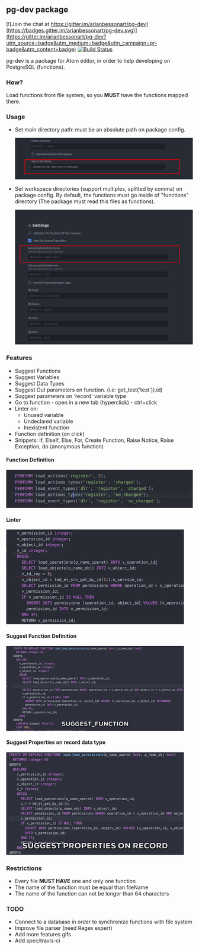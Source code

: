 ## pg-dev package

[![Join the chat at https://gitter.im/arianbessonart/pg-dev](https://badges.gitter.im/arianbessonart/pg-dev.svg)](https://gitter.im/arianbessonart/pg-dev?utm_source=badge&utm_medium=badge&utm_campaign=pr-badge&utm_content=badge)
[![Build Status](https://travis-ci.org/arianbessonart/pg-dev.svg?branch=master)](https://travis-ci.org/arianbessonart/pg-dev)

pg-dev is a package for Atom editor, in order to help developing on PostgreSQL (functions).

### How?
Load functions from file system, so you **MUST** have the functions mapped there.

### Usage
* Set main directory path: must be an absolute path on package config.

  ![Main Workspace](https://raw.githubusercontent.com/arianbessonart/pg-dev/master/img/main-workspace.png)


* Set workspace directories (support multiples, splitted by comma) on package config. By default, the functions must go inside of "functions" directory (The package must read this files as functions).

  ![Function Workspace](https://raw.githubusercontent.com/arianbessonart/pg-dev/master/img/config-workspace.png)



### Features
* Suggest Functions
* Suggest Variables
* Suggest Data Types
* Suggest Out parameters on function. (i.e: get_test('test')).id)
* Suggest parameters on 'record' variable type
* Go to function - open in a new tab (hyperclick) - ctrl+click
* Linter on:
  * Unused variable
  * Undeclared variable
  * Inexistent function
* Function definition (on click)
* Snippets: If, ElseIf, Else, For, Create Function, Raise Notice, Raise Exception, do (anonymous function)

#### Function Definition
![Function Definition](https://raw.githubusercontent.com/arianbessonart/pg-dev/master/gifs/funcdefinition.gif)

#### Linter
![Linter](https://raw.githubusercontent.com/arianbessonart/pg-dev/master/gifs/linter.gif)

#### Suggest Function Definition
![Suggest Function Definition](https://raw.githubusercontent.com/arianbessonart/pg-dev/master/gifs/suggestfunction.gif)

#### Suggest Properties on record data type
![Suggest Properties Record](https://raw.githubusercontent.com/arianbessonart/pg-dev/master/gifs/suggestrecordvariable.gif)

### Restrictions
* Every file **MUST HAVE** one and only one function
* The name of the function must be equal than fileName
* The name of the function can not be longer than 64 characters

### TODO
* Connect to a database in order to synchronize functions with file system
* Improve file parser (need Regex expert)
* Add more features gifs
* Add spec/travis-ci
